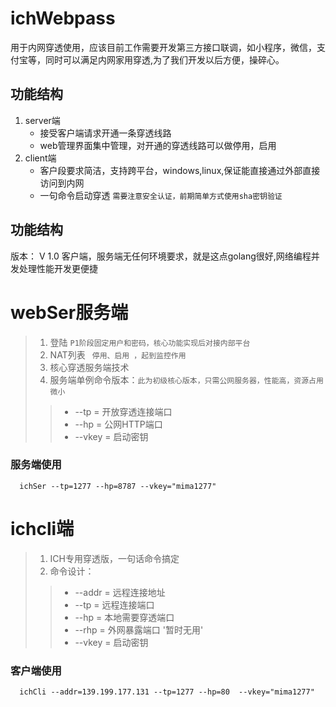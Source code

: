 # ichWebpass
用于内网穿透使用，应该目前工作需要开发第三方接口联调，如小程序，微信，支付宝等，同时可以满足内网家用穿透,为了我们开发以后方便，操碎心。

## 功能结构
1. server端
   * 接受客户端请求开通一条穿透线路
   * web管理界面集中管理，对开通的穿透线路可以做停用，启用
2. client端
   * 客户段要求简洁，支持跨平台，windows,linux,保证能直接通过外部直接访问到内网
   * 一句命令启动穿透 ` 需要注意安全认证，前期简单方式使用sha密钥验证 `

## 功能结构
版本： V 1.0  客户端，服务端无任何环境要求，就是这点golang很好,网络编程并发处理性能开发更便捷
#  webSer服务端
> 1. 登陆 `P1阶段固定用户和密码，核心功能实现后对接内部平台`
> 2. NAT列表 ` 停用、启用 ，起到监控作用`
> 3. 核心穿透服务端技术
> 4. 服务端单例命令版本：`此为初级核心版本，只需公网服务器，性能高，资源占用微小 `
>>  * --tp = 开放穿透连接端口
>>  * --hp = 公网HTTP端口
>>  * --vkey = 启动密钥

### 服务端使用
```
  ichSer --tp=1277 --hp=8787 --vkey="mima1277"
```

# ichcli端
> 1. ICH专用穿透版，一句话命令搞定
> 2. 命令设计：
>>  * --addr = 远程连接地址
>>  * --tp = 远程连接端口
>>  * --hp = 本地需要穿透端口
>>  * --rhp = 外网暴露端口 '暂时无用'
>>  * --vkey = 启动密钥

### 客户端使用
```
  ichCli --addr=139.199.177.131 --tp=1277 --hp=80  --vkey="mima1277"
```
 